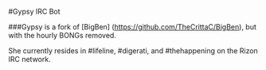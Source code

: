 #Gypsy IRC Bot

###Gypsy is a fork of [BigBen] (https://github.com/TheCrittaC/BigBen), but with the hourly BONGs removed.

She currently resides in #lifeline, #digerati, and #thehappening on the Rizon IRC network.